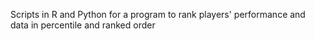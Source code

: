 Scripts in R and Python for a program to rank players' performance and data in percentile and ranked order
